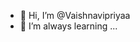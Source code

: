 - 👋 Hi, I’m @Vaishnavipriyaa
- 🌱 I’m always learning ...


<!---
Vaishnavipriyaa/Vaishnavipriyaa is a ✨ special ✨ repository because its `README.md` (this file) appears on your GitHub profile.
You can click the Preview link to take a look at your changes.
--->
